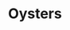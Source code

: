 ---
layout: post
title: "Oysters"
categories: jekyll
images: [oysters1.jpg]
latlong: [29.954559, -90.068858]
---